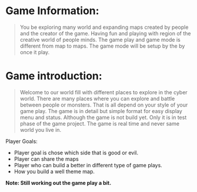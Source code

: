 # Game Information: #
> You be exploring many world and expanding maps created by people and the creator of the game. Having fun and playing with region of the creative world of people minds. The game play and game mode is different from map to maps. The game mode will be setup by the by once it play.

# Game introduction: #
> Welcome to our world fill with different places to explore in the cyber world. There are many places where you can explore and battle between people or monsters. That is all depend on your style of your game play. The game is in detail but simple format for easy display menu and status. Although the game is not build yet. Only it is in test phase of the game project. The game is real time and never same world you live in.

Player Goals:
  * Player goal is chose which side that is good or evil.
  * Player can share the maps
  * Player who can build a better in different type of game plays.
  * How you build a well theme map.

**Note: Still working out the game play a bit.**